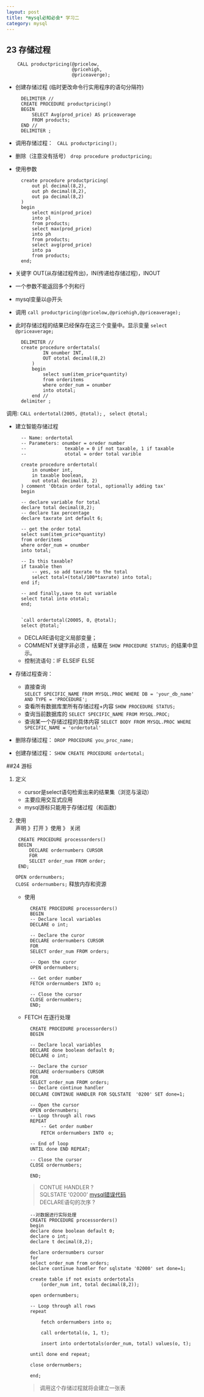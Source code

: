 ```yaml
---
layout: post
title: *mysql必知必会* 学习二
category: mysql
---
```



## 23 存储过程

		CALL productpricing(@pricelow,  
							@pricehigh,  
							@priceaverge);  

* 创建存储过程 (临时更改命令行实用程序的语句分隔符) 

		DELIMITER //  
		CREATE PROCEDURE productpricing()  
		BEGIN  
			SELECT Avg(prod_price) AS priceaverage  
			FROM products;  
		END //  
		DELIMITER ;   
* 调用存储过程：
` CALL productpricing();`  
* 删除（注意没有括号） `drop procedure productpricing;`  
* 使用参数  

		create procedure productpricing(  
			out pl decimal(8,2),  
			out ph decimal(8,2),
			out pa decimal(8,2)  
		)  
		begin  
			select min(prod_price)  
			into pl  
			from products;  
			select max(prod_price)  
			into ph  
			from products;  
			select avg(prod_price)  
			into pa  
			from products;  
		end; 

- 关键字 OUT(从存储过程传出)，IN(传递给存储过程)，INOUT  
- 一个参数不能返回多个列和行  
- mysql变量以@开头  
- 调用 `call productpricing(@pricelow,@pricehigh,@priceaverage);`   
- 此时存储过程的结果已经保存在这三个变量中。显示变量 `select @priceaverage;`    

		DELIMITER //
		create procedure ordertatals(  
				IN onumber INT,  
				OUT ototal decimal(8,2)  
			)  
			begin  
				select sum(item_price*quantity)  
				from orderitems  
				where order_num = onumber  
				into ototal;  
			end //
		delimiter ;  

调用: `CALL ordertotal(2005, @total);` , ` select @total;` 

* 建立智能存储过程

		-- Name: ordertotal
		-- Parameters: onumber = oreder number
		--				texable = 0 if not taxable, 1 if taxable
		--				ototal = order total varible 

		create procedure ordertotal(  
			in onumber int,  
			in taxable boolean,
			out ototal decimal(8, 2)
		) comment 'Obtain order total, optionally adding tax'
		begin

		-- declare variable for total
		declare total decimal(8,2);
		-- declare tax percentage
		declare taxrate int default 6;

		-- get the order total
		select sum(item_price*quantity)
		from orderitems
		where order_num = onumber
		into total;

		-- Is this taxable?
		if taxable then
			-- yes, so add taxrate to the total
			select total+(total/100*taxrate) into total;
		end if;

		-- and finally,save to out variable
		select total into ototal;
		end;
		

		`call ordertotal(20005, 0, @total);
		select @total;`

	- DECLARE语句定义局部变量；
	- COMMENT关键字非必须 ，结果在 `SHOW PROCEDURE STATUS;` 的结果中显示。
	- 控制流语句：IF ELSEIF ELSE 
* 存储过程查询：
	- 直接查询  
	`SELECT SPECIFIC_NAME FROM MYSQL.PROC WHERE DB = 'your_db_name' AND TYPE = 'PROCEDURE';`  
	- 查看所有数据库里所有存储过程+内容
	`SHOW PROCEDURE STATUS;`
	- 查询当前数据库的
	`SELECT SPECIFIC_NAME FROM MYSQL.PROC;`
	- 查询某一个存储过程的具体内容
	`SELECT BODY FROM MYSQL.PROC WHERE SPECIFIC_NAME = 'ordertotal'`
* 删除存储过程：
	`DROP PROCEDURE you_proc_name;`  
* 创建存储过程：
	`SHOW CREATE PROCEDURE ordertotal;`

##24 游标
1. 定义
	+ cursor是select语句检索出来的结果集（浏览与滚动）
	+ 主要应用交互式应用
	+ mysql游标只能用于存储过程（和函数）
2. 使用   
	声明 》打开 》使用 》 关闭
	
		CREATE PROCEDURE processorders()
		BEGIN
			DECLARE ordernumbers CURSOR
			FOR
			SELCET order_num FROM order;
		END;
		
	`OPEN ordernumbers;`  
	`CLOSE ordernumbers;`	释放内存和资源
	+ 使用

			CREATE PROCEDURE processorders()
			BEGIN
			-- Declare local variables
			DECLARE o int;

			-- Declare the curor
			DECLARE ordernumbers CURSOR
			FOR
			SELECT order_num FROM orders;

			-- Open the curor
			OPEN ordernumbers;

			-- Get order number
			FETCH ordernumbers INTO o;

			-- Close the cursor
			CLOSE ordernumbers;
			END;


	+ FETCH 在逐行处理

			CREATE PROCEDURE processorders()
			BEGIN

			-- Declare local variables
			DECLARE done boolean default 0;
			DECLARE o int;

			-- Declare the cursor
			DECLARE ordernumbers CURSOR
			FOR
			SELECT order_num FROM orders;
			-- Declare continue handler
			DECLARE CONTINUE HANDLER FOR SQLSTATE　'0200' SET done=1;

			-- Open the cursor
			OPEN ordernumbers;
			-- Loop through all rows
			REPEAT
				-- Get order number
				FETCH ordernumbers INTO　o;

			-- End of loop
			UNTIL done END REPEAT;

			-- Close the cursor
			CLOSE ordernumbers;

			END;

		> CONTUE HANDLER  ?  
		> SQLSTATE '02000'   [mysql错误代码](dev.mysql.com/doc/mysql/en/error-handling.html)  
		> DECLARE语句的次序 ?

 
			--对数据进行实际处理
			CREATE PROCEDURE processorders()
			begin
			declare done boolean default 0;
			declare o int;
			declare t decimal(8,2);

			declare ordernumbers cursor
			for
			select order_num from orders;
			declare continue handler for sqlstate '02000' set done=1;

			create table if not exists ordertotals
				(order_num int, total decimal(8,2));

			open ordernumbers;
			
			-- Loop through all rows
			repeat

				fetch ordernumbers into o;

				call ordertotal(o, 1, t);

				insert into ordertotals(order_num, total) values(o, t);

			until done end repeat;

			close ordernumbers;

			end;
  
 		> 调用这个存储过程就将会建立一张表